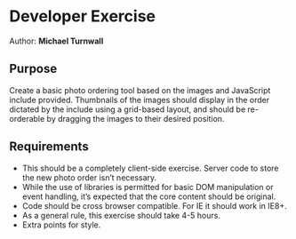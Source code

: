 # Developer Exercise

Author: **Michael Turnwall**

## Purpose

Create a basic photo ordering tool based on the images and JavaScript include provided. Thumbnails of the images should display in the order dictated by the include using a grid-based layout, and should be re-orderable by dragging the images to their desired position.

## Requirements

- This should be a completely client-side exercise. Server code to store the new photo order isn’t necessary.
- While the use of libraries is permitted for basic DOM manipulation or event handling, it’s expected that the core content should be original.
- Code should be cross browser compatible. For IE it should work in IE8+.
- As a general rule, this exercise should take 4-5 hours.
- Extra points for style.
